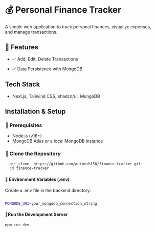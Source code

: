 
# 💰 Personal Finance Tracker
A simple web application to track personal finances, visualize expenses, and manage transactions.


## 🚀 Features

- ✅ Add, Edit, Delete Transactions

- ✅ Data Persistence with MongoDB




## Tech Stack

- Next.js, Tailwind CSS, shadcn/ui, MongoDB




## Installation & Setup

### 🔹 Prerequisites
- Node.js (v18+)
- MongoDB Atlas or a local MongoDB instance


### 🔹 Clone the Repository

```bash
  git clone  https://github.com/animesh156/finance-tracker.git
  cd finance-tracker
```

#### 🔹 Environment Variables (.env)
Create a .env file in the backend directory:

```bash

MONGODB_URI=your_mongodb_connection_string


```





#### 🔹Run the Development Server
```bash
npm run dev
```









